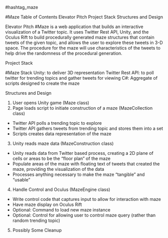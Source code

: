 \#hashtag_maze

\#Maze Table of Contents
Elevator Pitch
Project Stack
Structures and Design

Elevator Pitch
\#Maze is a web application that builds an interactive visualization of a Twitter topic. It uses Twitter Rest API, Unity, and the Oculus Rift to build procedurally generated maze structures that contain tweets of the given topic, and allows the user to explore these tweets in 3-D space. The procedure for the maze will use characteristics of the tweets to help drive the randomness of the procedural generation.

Project Stack

\#Maze Stack
Unity: to deliver 3D representation
Twitter Rest API: to poll twitter for trending topics and gather tweets for viewing
C#: Aggregate of scripts designed to create the maze

Structures and Design
1. User opens Unity game (Maze class)
2. Page loads script to initiate construction of a maze (MazeCollection class)
  * Twitter API polls a trending topic to explore
  * Twitter API gathers tweets from trending topic and stores them into a set
  * Scripts creates data representation of the maze
3. Unity reads maze data (MazeConstruction class)
  * Unity reads data from Twitter based process, creating a 2D plane of cells or areas to be the “floor plan” of the maze
  * Populate areas of the maze with floating text of tweets that created the maze, providing the visualization of the data
  * Processes anything necessary to make the maze “tangible” and “usable”
4. Handle Control and Oculus (MazeEngine class)
  * Write control code that captures input to allow for interaction with maze
  * Have maze display on Oculus Rift
  * Optional: Command to load new maze instance
  * Optional: Control for allowing user to control maze query (rather than random trending topic)
5. Possibly Some Cleanup
